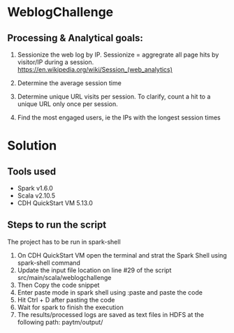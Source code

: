 # WeblogChallenge

## Processing & Analytical goals:

1. Sessionize the web log by IP. Sessionize = aggregrate all page hits by visitor/IP during a session.
    https://en.wikipedia.org/wiki/Session_(web_analytics)

2. Determine the average session time

3. Determine unique URL visits per session. To clarify, count a hit to a unique URL only once per session.

4. Find the most engaged users, ie the IPs with the longest session times

# Solution

## Tools used
- Spark v1.6.0
- Scala v2.10.5
- CDH QuickStart VM 5.13.0

## Steps to run the script

The project has to be run in spark-shell
1) On  CDH QuickStart VM open the terminal and strat the Spark Shell using spark-shell command
2) Update the input file location on line #29 of the script src/main/scala/weblogchallenge
3) Then Copy the code snippet
3) Enter paste mode in spark shell using :paste and paste the code
4) Hit Ctrl + D after pasting the code
5) Wait for spark to finish the execution
6) The results/processed logs are saved as text files in HDFS at the following path: paytm/output/

